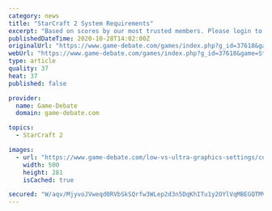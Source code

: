 ```yaml
---
category: news
title: "StarCraft 2 System Requirements"
excerpt: "Based on scores by our most trusted members. Please login to add your score for StarCraft 2 Graphics played on the pc. Lifespan Lifespan score reflects how much gameplay this pc game has in it."
publishedDateTime: 2020-10-28T14:02:00Z
originalUrl: "https://www.game-debate.com/games/index.php?g_id=37618&game=StarCraft2"
webUrl: "https://www.game-debate.com/games/index.php?g_id=37618&game=StarCraft2"
type: article
quality: 37
heat: 37
published: false

provider:
  name: Game-Debate
  domain: game-debate.com

topics:
  - StarCraft 2

images:
  - url: "https://www.game-debate.com/low-vs-ultra-graphics-settings/comparison-icon.jpg"
    width: 500
    height: 281
    isCached: true

secured: "W/aqv/MjyvoJVweqd0RVbSkSQrfw3WLep2d3n5DqKhITu1y2OYlVqMBEGQTMVyT31abf8t7KjKn8wZy1sjCAoq6nDLKygeFsCINZczUuWLZ8N4/koyebRTa88FvkpeF2isdMGtpawh8wA+OCf3Ir/5ZYPh4TB0ha9rDUafTjVDnmzIeuNe7T3eynWlQsKx47oTbfAarJfTI01/coGcZJZ/3GZhk9lh88Sl3GRQmY4eqYZPHqUCzND6ey1n1gbF24nQBAwU9hv5OeX1WQgxyRF7DRwI6lskJw/V571HeDewbIYNAfZXlKtrd2/4FKQO+hqDfJKhAFX8z4jKi13C7AFw8SD796MiHP6WV/awO8ZTg=;abIZwsjOaxeT3S6BzkBmqw=="
---
```


